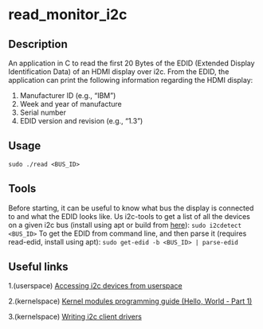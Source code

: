 # read_monitor_i2c
## Description
An application in C to read the first 20 Bytes of the EDID (Extended Display Identification Data) of an HDMI display over i2c. From the EDID, the application can print the following information regarding the HDMI display:
1. Manufacturer ID (e.g., “IBM”)
2. Week and year of manufacture
3. Serial number
4. EDID version and revision (e.g., “1.3”)

## Usage
```sudo ./read <BUS_ID>```

## Tools
Before starting, it can be useful to know what bus the display is connected to and what the EDID looks like.
Us i2c-tools to get a list of all the devices on a given i2c bus (install using apt or build from [here](https://github.com/mozilla-b2g/i2c-tools)):
```sudo i2cdetect <BUS_ID>```
To get the EDID from command line, and then parse it (requires read-edid, install using apt):
```sudo get-edid -b <BUS_ID> | parse-edid```

## Useful links
1.(userspace) [Accessing i2c devices from userspace](https://www.kernel.org/doc/Documentation/i2c/dev-interface) 

2.(kernelspace) [Kernel modules programming guide (Hello, World - Part 1)](http://www.tldp.org/LDP/lkmpg/2.6/html/x121.html) 

3.(kernelspace) [Writing i2c client drivers](http://renjucnair.blogspot.ca/2012/01/writing-i2c-client-driver.html) 



